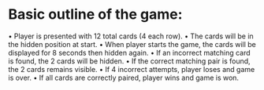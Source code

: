 # Basic outline of the game:
  • Player is presented with 12 total cards (4 each row).
  • The cards will be in the hidden position at start.
  • When player starts the game, the cards will be displayed for 8 seconds then hidden again.
  • If an incorrect matching card is found, the 2 cards will be hidden.
  • If the correct matching pair is found, the 2 cards remains visible.
  • If 4 incorrect attempts, player loses and game is over.
  • If all cards are correctly paired, player wins and game is won.

